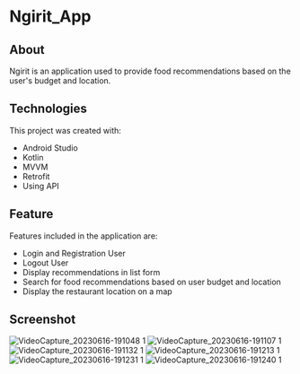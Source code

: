 # Ngirit_App

## About
Ngirit is an application used to provide food recommendations based on the user's budget and location.

## Technologies
This project was created with:
- Android Studio 
- Kotlin
- MVVM
- Retrofit
- Using API

## Feature
Features included in the application are:
- Login and Registration User
- Logout User
- Display recommendations in list form
- Search for food recommendations based on user budget and location
- Display the restaurant location on a map

## Screenshot
![VideoCapture_20230616-191048 1](https://github.com/Ngirit/Capstone_Project_Ngirit/assets/100182380/6e93a881-71d9-4c6e-89cd-4b0730d0cbb6)
![VideoCapture_20230616-191107 1](https://github.com/Ngirit/Capstone_Project_Ngirit/assets/100182380/f2eb4f57-d88c-4dad-84f0-a876af9d7925)
![VideoCapture_20230616-191132 1](https://github.com/Ngirit/Capstone_Project_Ngirit/assets/100182380/8762dd79-1641-4e61-99d1-6db95d2104c0)
![VideoCapture_20230616-191213 1](https://github.com/Ngirit/Capstone_Project_Ngirit/assets/100182380/32cd9b0e-40ff-4f70-ae5d-5296a61b12a5)
![VideoCapture_20230616-191231 1](https://github.com/Ngirit/Capstone_Project_Ngirit/assets/100182380/e45a17cb-75ae-446c-adfc-be901c9deb7e)
![VideoCapture_20230616-191240 1](https://github.com/Ngirit/Capstone_Project_Ngirit/assets/100182380/65bbee27-c7f6-4a30-b69b-108b5046dad8)
